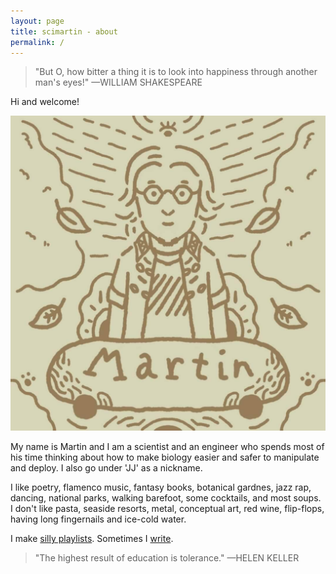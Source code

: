 ```yaml
---
layout: page
title: scimartin - about
permalink: /
---
```


> "But O, how bitter a thing it is to look into happiness through another man's eyes!" —WILLIAM SHAKESPEARE

Hi and welcome!

<img class="col one left" src="/img/prof_pic4.jpg">

My name is Martin and I am a scientist and an engineer who spends most of his time thinking about how to make biology easier and safer to manipulate and deploy. I also go under 'JJ' as a nickname.

I like poetry, flamenco music, fantasy books, botanical gardnes, jazz rap, dancing, national parks, walking barefoot, some cocktails, and most soups. I don't like pasta, seaside resorts, metal, conceptual art, red wine, flip-flops, having long fingernails and ice-cold water.

I make [silly playlists](https://open.spotify.com/user/holubm?si=6ab799de4c914c77). Sometimes I [write](/blog/).

> "The highest result of education is tolerance." —HELEN KELLER

<!--
<div class="img_row">
	<img class="col half" src="{{ site.baseurl }}/img/belove.jpg">
	<img class="col half" src="{{ site.baseurl }}/img/keepgoing.jpg">
</div> 
-->
